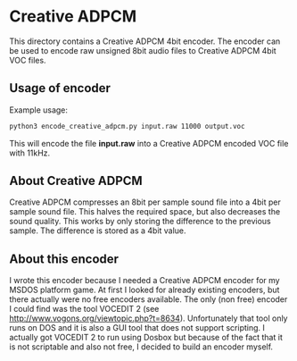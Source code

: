 # Creative ADPCM

This directory contains a Creative ADPCM 4bit encoder.
The encoder can be used to encode raw unsigned 8bit audio files to Creative ADPCM 4bit VOC files.

## Usage of encoder

Example usage:
~~~bash
python3 encode_creative_adpcm.py input.raw 11000 output.voc
~~~
This will encode the file **input.raw** into a Creative ADPCM encoded VOC file with 11kHz.

## About Creative ADPCM

Creative ADPCM compresses an 8bit per sample sound file into a 4bit per sample sound file.
This halves the required space, but also decreases the sound quality.
This works by only storing the difference to the previous sample.
The difference is stored as a 4bit value.


## About this encoder

I wrote this encoder because I needed a Creative ADPCM encoder for my MSDOS platform game.
At first I looked for already existing encoders, but there actually were no free encoders available.
The only (non free) encoder I could find was the tool VOCEDIT 2 (see http://www.vogons.org/viewtopic.php?t=8634).
Unfortunately that tool only runs on DOS and it is also a GUI tool that does not support scripting.
I actually got VOCEDIT 2 to run using Dosbox but because of the fact that it is not scriptable and also not free, I decided to build an encoder myself.


